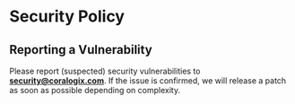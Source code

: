 # Security Policy

## Reporting a Vulnerability

Please report (suspected) security vulnerabilities to
**[security@coralogix.com](mailto:securaty@coralogix.com)**.
If the issue is confirmed, we will release a patch as soon as possible depending on complexity.
